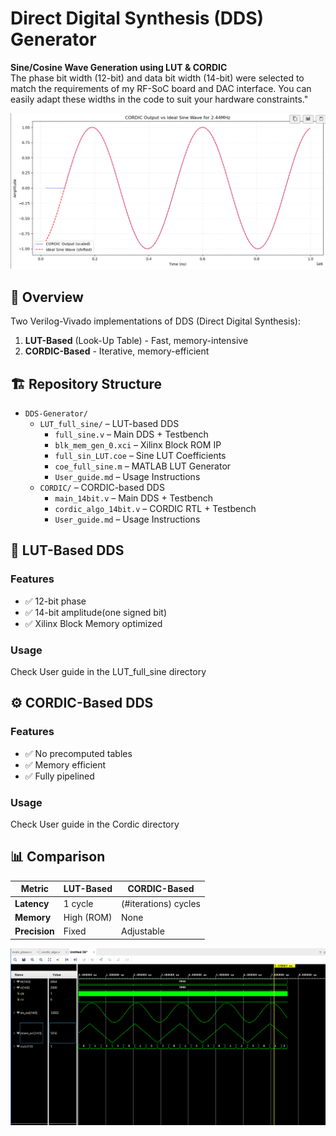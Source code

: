 # Direct Digital Synthesis (DDS) Generator  
**Sine/Cosine Wave Generation using LUT & CORDIC**  
The phase bit width (12-bit) and data bit width (14-bit) were selected to match the requirements of my RF-SoC board and DAC interface. You can easily adapt these widths in the code to suit your hardware constraints." 

![Sine wave generated by DDS](images/Screenshot%202025-06-06%20235956.png)


## 📌 Overview
Two Verilog-Vivado implementations of DDS (Direct Digital Synthesis):
1. **LUT-Based** (Look-Up Table) - Fast, memory-intensive  
2. **CORDIC-Based** - Iterative, memory-efficient  

## 🏗️ Repository Structure

- `DDS-Generator/`
  - `LUT_full_sine/` – LUT-based DDS
    - `full_sine.v` – Main DDS + Testbench
    - `blk_mem_gen_0.xci` – Xilinx Block ROM IP
    - `full_sin_LUT.coe` – Sine LUT Coefficients
    - `coe_full_sine.m` – MATLAB LUT Generator
    - `User_guide.md` – Usage Instructions
  - `CORDIC/` – CORDIC-based DDS
    - `main_14bit.v` – Main DDS + Testbench
    - `cordic_algo_14bit.v` – CORDIC RTL + Testbench
    - `User_guide.md` – Usage Instructions


## 🔧 LUT-Based DDS
### Features
- ✅ 12-bit phase
- ✅ 14-bit amplitude(one signed bit)
- ✅ Xilinx Block Memory optimized

### Usage
Check User guide in the LUT_full_sine directory

## ⚙️ CORDIC-Based DDS
### Features
- ✅ No precomputed tables
- ✅ Memory efficient
- ✅ Fully pipelined

### Usage
Check User guide in the Cordic directory

## 📊 Comparison
| Metric       | LUT-Based         | CORDIC-Based      |
|-------------|------------------|-------------------|
| **Latency** | 1 cycle          | (#iterations) cycles |
| **Memory**  | High (ROM)       | None              |
| **Precision**| Fixed           | Adjustable        |

![VIVADO SIMULATION](images/Screenshot%202025-06-03%20212425.png)
